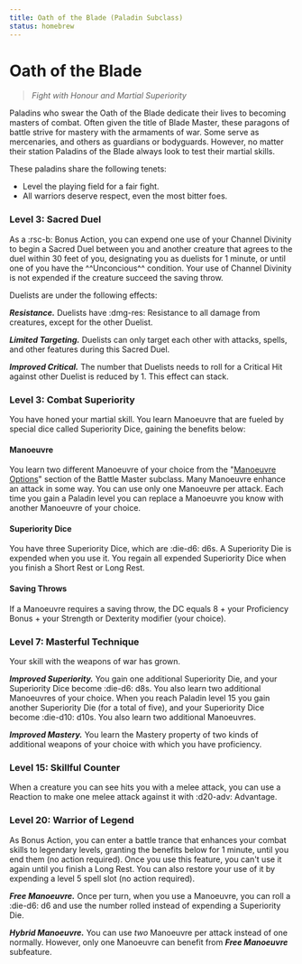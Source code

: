 ```yaml
---
title: Oath of the Blade (Paladin Subclass)
status: homebrew
---
```


# Oath of the Blade

> *Fight with Honour and Martial Superiority*

Paladins who swear the Oath of the Blade dedicate their lives to becoming masters of combat. Often given the title of Blade Master, these paragons of battle strive for mastery with the armaments of war. Some serve as mercenaries, and others as guardians or bodyguards. However, no matter their station Paladins of the Blade always look to test their martial skills.

These paladins share the following tenets:

- Level the playing field for a fair fight.
- All warriors deserve respect, even the most bitter foes.

### Level 3: Sacred Duel

As a :rsc-b: Bonus Action, you can expend one use of your Channel Divinity to begin a Sacred Duel between you and another creature that agrees to the duel within 30 feet of you, designating you as duelists for 1 minute, or until one of you have the ^^Unconcious^^ condition. Your use of Channel Divinity is not expended if the creature succeed the saving throw.

Duelists are under the following effects:

***Resistance.*** Duelists have :dmg-res: Resistance to all damage from creatures, except for the other Duelist. 

***Limited Targeting.*** Duelists can only target each other with attacks, spells, and other features during this Sacred Duel.

***Improved Critical.*** The number that Duelists needs to roll for a Critical Hit against other Duelist is reduced by 1. This effect can stack.

### Level 3: Combat Superiority

You have honed your martial skill. You learn Manoeuvre that are fueled by special dice called Superiority Dice, gaining the benefits below:

#### Manoeuvre

You learn two different Manoeuvre of your choice from the "[Manoeuvre Options]" section of the Battle Master subclass. Many Manoeuvre enhance an attack in some way. You can use only one Manoeuvre per attack. Each time you gain a Paladin level you can replace a Manoeuvre you know with another Manoeuvre of your choice.

[Manoeuvre Options]: ../../option/class-options/fighter-manoeuvre.md

#### Superiority Dice

You have three Superiority Dice, which are :die-d6: d6s. A Superiority Die is expended when you use it. You regain all expended Superiority Dice when you finish a Short Rest or Long Rest.

#### Saving Throws

If a Manoeuvre requires a saving throw, the DC equals 8 + your Proficiency Bonus + your Strength or Dexterity modifier (your choice).

### Level 7: Masterful Technique

Your skill with the weapons of war has grown. 

***Improved Superiority.*** You gain one additional Superiority Die, and your Superiority Dice become :die-d6: d8s. You also learn two additional Manoeuvres of your choice. When you reach Paladin level 15 you gain another Superiority Die (for a total of five), and your Superiority Dice become :die-d10: d10s. You also learn two additional Manoeuvres.

***Improved Mastery.*** You learn the Mastery property of two kinds of additional weapons of your choice with which you have proficiency.

### Level 15: Skillful Counter

When a creature you can see hits you with a melee attack, you can use a Reaction to make one melee attack against it with :d20-adv: Advantage.

### Level 20: Warrior of Legend

As Bonus Action, you can enter a battle trance that enhances your combat skills to legendary levels, granting the benefits below for 1 minute, until you end them (no action required). Once you use this feature, you can't use it again until you finish a Long Rest. You can also restore your use of it by expending a level 5 spell slot (no action required).

***Free Manoeuvre.*** Once per turn, when you use a Manoeuvre, you can roll a :die-d6: d6 and use the number rolled instead of expending a Superiority Die.

***Hybrid Manoeuvre.*** You can use *two* Manoeuvre per attack instead of one normally. However, only one Manoeuvre can benefit from _**Free Manoeuvre**_ subfeature.

